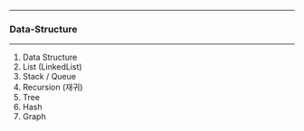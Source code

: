 -----
### Data-Structure
-----
1. Data Structure
2. List (LinkedList)
3. Stack / Queue
4. Recursion (재귀) 
5. Tree
6. Hash
7. Graph
